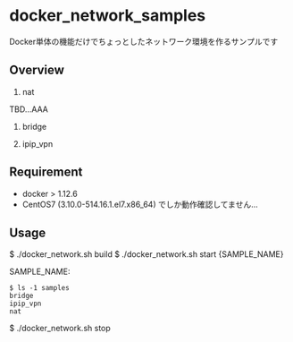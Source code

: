 # docker_network_samples

Docker単体の機能だけでちょっとしたネットワーク環境を作るサンプルです


## Overview

1. nat

TBD...AAA

1. bridge


1. ipip_vpn


## Requirement

- docker > 1.12.6
- CentOS7 (3.10.0-514.16.1.el7.x86_64) でしか動作確認してません...

## Usage

$ ./docker_network.sh build
$ ./docker_network.sh start {SAMPLE_NAME}

  SAMPLE_NAME:

    $ ls -1 samples
    bridge
    ipip_vpn
    nat

$ ./docker_network.sh stop